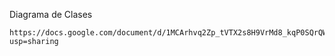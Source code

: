 
Diagrama de Clases
    
    https://docs.google.com/document/d/1MCArhvq2Zp_tVTX2s8H9VrMd8_kqP0SQrQW0vx2spN4/edit?usp=sharing
    